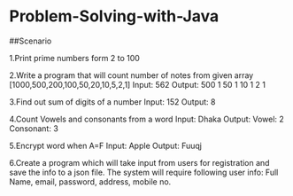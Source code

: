 # Problem-Solving-with-Java

##Scenario

  1.Print prime numbers form 2 to 100
  
  2.Write a program that will count number of notes from given array
  [1000,500,200,100,50,20,10,5,2,1]
    Input: 562
    Output: 
    500 1
    50 1
    10 1
    2 1

  3.Find out sum of digits of a number
    Input: 152
    Output: 8

4.Count Vowels and consonants from a word
    Input: Dhaka
    Output:
    Vowel: 2
    Consonant: 3

5.Encrypt word when A=F
    Input: Apple
    Output: Fuuqj

6.Create a program which will take input from users for registration and save the info to a json file. 
   The system will require following user info: Full Name, email, password, address, mobile no.
